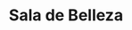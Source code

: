 ---
title: "Sala de Belleza"
url: /metapan/sala-de-belleza-avenida-isidro-gomez/
shop: peluquería
---
